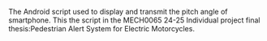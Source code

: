 The Android script used to display and transmit the pitch angle of smartphone. This the script in the MECH0065 24-25 Individual project final thesis:Pedestrian Alert System for Electric Motorcycles.
